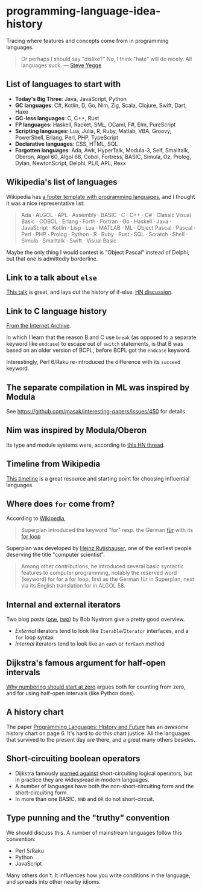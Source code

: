 # programming-language-idea-history

Tracing where features and concepts come from in programming languages.

> Or perhaps I should say "dislike?" No, I think "hate" will do nicely. All languages suck. &mdash; [Steve Yegge](https://sites.google.com/site/steveyegge2/ancient-languages-perl)

## List of languages to start with

* **Today's Big Three**: Java, JavaScript, Python
* **GC languages**: C#, Kotlin, D, Go, Nim, Zig, Scala, Clojure, Swift, Dart, Haxe
* **GC-less languages**: C, C++, Rust
* **FP languages**: Haskell, Racket, SML, OCaml, F#, Elm, PureScript
* **Scripting languages**: Lua, Julia, R, Ruby, Matlab, VBA, Groovy, PowerShell, Erlang, Perl, PHP, TypeScript
* **Declarative languages**: CSS, HTML, SQL
* **Forgotten languages**: Ada, Awk, HyperTalk, Modula-3, Self, Smalltalk, Oberon, Algol 60, Algol 68, Cobol, Fortress, BASIC, Simula, Oz, Prolog, Dylan, NewtonScript, Delphi, PL/I, APL, Rexx

## Wikipedia's list of languages

Wikipedia has [a footer template with programming languages](https://en.wikipedia.org/wiki/Template:Programming_languages), and I thought it was a nice representative list:

> Ada · ALGOL · APL · Assembly · BASIC · C · C++ · C# · Classic Visual Basic · COBOL · Erlang · Forth · Fortran · Go · Haskell · Java · JavaScript · Kotlin · Lisp · Lua · MATLAB · ML · Object Pascal · Pascal · Perl · PHP · Prolog · Python · R · Ruby · Rust · SQL · Scratch · Shell · Simula · Smalltalk · Swift · Visual Basic

Maybe the only thing I would contest is "Object Pascal" instead of Delphi, but that one is admittedly borderline.

## Link to a talk about `else`

[This talk](https://github.com/ericfischer/if-then-else/blob/master/if-then-else.md) is great, and lays out the history of if-else. [HN discussion](https://news.ycombinator.com/item?id=25406211).

## Link to C language history

[From the Internet Archive](https://web.archive.org/web/20080724200738/http://cm.bell-labs.com/who/dmr/chist.html).

In which I learn that the reason B and C use `break` (as opposed to a separate keyword like `endcase`) to escape out of `switch` statements, is that B was based on an older version of BCPL, before BCPL got the `endcase` keyword.

Interestingly, Perl 6/Raku re-introduced the difference with its `succeed` keyword.

## The separate compilation in ML was inspired by Modula

See https://github.com/masak/interesting-papers/issues/450 for details.

## Nim was inspired by Modula/Oberon

Its type and module systems were, according to [this HN thread](https://news.ycombinator.com/item?id=26275553).

## Timeline from Wikipedia

[This timeline](https://en.wikipedia.org/wiki/Timeline_of_programming_languages) is a great resource and starting point for choosing influential languages.

## Where does `for` come from?

According to [Wikipedia](https://en.wikipedia.org/wiki/Superplan),

> Superplan introduced the keyword "for" resp. the German
> [für](https://en.wiktionary.org/wiki/f%C3%BCr#German)
> with its [for loop](https://en.wikipedia.org/wiki/For_loop)

Superplan was developed by [Heinz Rutishauser](https://en.wikipedia.org/wiki/Heinz_Rutishauser), one of the earliest people deserving the title "computer scientist".

> Among other contributions, he introduced several basic syntactic features to computer programming, notably the reserved word (keyword) for for a for loop, first as the German für in Superplan, next via its English translation for in ALGOL 58.

## Internal and external iterators

Two blog posts ([one](https://journal.stuffwithstuff.com/2013/01/13/iteration-inside-and-out/), [two](https://journal.stuffwithstuff.com/2013/02/24/iteration-inside-and-out-part-2/)) by Bob Nystrom give a pretty good overview.

* _External_ iterators tend to look like `Iterable`/`Iterator` interfaces, and a `for` loop syntax
* _Internal_ iterators tend to look like an `each` or `forEach` method

## Dijkstra's famous argument for half-open intervals

[Why numbering should start at zero](https://www.cs.utexas.edu/users/EWD/transcriptions/EWD08xx/EWD831.html) argues both for counting from zero, and for using half-open intervals (like Python does).

## A history chart

The paper [Programming Languages: History and Future](https://dl.acm.org/doi/pdf/10.1145/361454.361485) has an _awesome_ history chart on page 6.
It's hard to do this chart justice.
All the languages that survived to the present day are there, and a great many others besides.

## Short-circuiting boolean operators

* Dijkstra famously [warned against](https://www.cs.utexas.edu/users/EWD/ewd10xx/EWD1009.PDF) short-circuiting logical operators, but in practice they are widespread in modern languages.
* A number of languages have both the non-short-circuiting form and the short-circuiting form.
* In more than one BASIC, `AND` and `OR` do not short-circuit.

## Type punning and the "truthy" convention

We should discuss this. A number of mainstream languages follow this convention:

* Perl 5/Raku
* Python
* JavaScript

Many others don't.
It influences how you write conditions in the language, and spreads into other nearby idioms.
